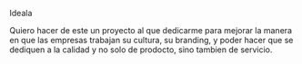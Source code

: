 Ideala

Quiero hacer de este un proyecto al que dedicarme para mejorar la manera en que las empresas trabajan su cultura, su branding, y poder hacer que se dediquen a la calidad y no solo de prodocto, sino tambien de servicio.
